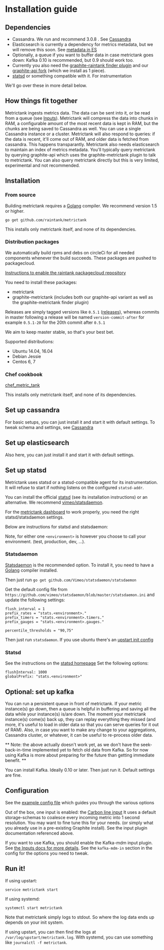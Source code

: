 # Installation guide

## Dependencies

* Cassandra. We run and recommend 3.0.8 . See [Cassandra](https://github.com/raintank/metrictank/blob/master/docs/cassandra.md)
* Elasticsearch is currently a dependency for metrics metadata, but we will remove this soon.  See [metadata in ES](https://github.com/raintank/metrictank/blob/master/docs/metadata.md#es)
* Optionally, a queue if you want to buffer data in case metrictank goes down: Kafka 0.10 is recommended, but 0.9 should work too.
* Currently you also need the [graphite-raintank finder plugin](https://github.com/raintank/graphite-metrictank) and our [graphite-api fork](https://github.com/raintank/graphite-api/) (which we install as 1 piece).
* [statsd](https://github.com/etsy/statsd) or something compatible with it.  For instrumentation

We'll go over these in more detail below.

## How things fit together

Metrictank ingests metrics data. The data can be sent into it, or be read from a queue (see [Inputs](https://github.com/raintank/metrictank/blob/master/docs/inputs.md)). Metrictank will compress the data into chunks in RAM, a configurable amount of the most recent data is kept in RAM, but the chunks are being saved to Cassandra as well. You can use a single Cassandra instance or a cluster. Metrictank will also respond to queries: if the data is recent, it'll come out of RAM, and older data is fetched from cassandra. This happens transparantly. Metrictank also needs elasticsearch to maintain an index of metrics metadata. You'll typically query metrictank by querying graphite-api which uses the graphite-metrictank plugin to talk to metrictank. You can also query metrictank directly but this is very limited, experimental and not recommended.


## Installation

### From source

Building metrictank requires a [Golang](https://golang.org/) compiler.
We recommend version 1.5 or higher.

```
go get github.com/raintank/metrictank
```

This installs only metrictank itself, and none of its dependencies.

### Distribution packages

We automatically build rpms and debs on circleCi for all needed components whenever the build succeeds. These packages are pushed to packagecloud.

[Instructions to enable the raintank packagecloud repository](https://packagecloud.io/raintank/raintank/install)

You need to install these packages:

* metrictank
* graphite-metrictank (includes both our graphite-api variant as well as the graphite-metrictank finder plugin)

Releases are simply tagged versions like `0.5.1` ([releases](https://github.com/raintank/metrictank/releases)), whereas commits in master following a release will be named `version-commit-after` for example `0.5.1-20` for the 20th commit after `0.5.1`

We aim to keep master stable, so that's your best bet.

Supported distributions:

* Ubuntu 14.04, 16.04
* Debian Jessie
* Centos 6, 7

### Chef cookbook

[chef_metric_tank](https://github.com/raintank/chef_metric_tank)

This installs only metrictank itself, and none of its dependencies.

## Set up cassandra

For basic setups, you can just install it and start it with default settings.
To tweak schema and settings, see [Cassandra](https://github.com/raintank/metrictank/blob/master/docs/cassandra.md)

## Set up elasticsearch

Also here, you can just install it and start it with default settings. 

## Set up statsd

Metrictank uses statsd or a statsd-compatible agent for its instrumentation.
It will refuse to start if nothing listens on the configured `statsd-addr`.

You can install the official [statsd](https://github.com/etsy/statsd) (see its installation instructions)
or an alternative. We recommend [vimeo/statsdaemon](https://github.com/vimeo/statsdaemon).

For the [metrictank dashboard](https://grafana.net/dashboards/279) to work properly, you need the right statsd/statsdaemon settings.

Below are instructions for statsd and statsdaemon:

Note, for either one `<environment>` is however you choose to call your environment. (test, production, dev, ...).

### Statsdaemon

[Statsdaemon](https://github.com/vimeo/statsdaemon) is the recommended option.
To install it, you need to have a [Golang](https://golang.org/) compiler installed.

Then just run `go get github.com/Vimeo/statsdaemon/statsdaemon`

Get the default config file from `https://github.com/vimeo/statsdaemon/blob/master/statsdaemon.ini`
and update the following settings:

```
flush_interval = 1
prefix_rates = "stats.<environment>."
prefix_timers = "stats.<environment>.timers."
prefix_gauges = "stats.<environment>.gauges."

percentile_thresholds = "90,75"
```

Then just run `statsdaemon`.  If you use ubuntu there's an [upstart init config](https://github.com/vimeo/statsdaemon/blob/master/upstart-init-statsdaemon.conf)

### Statsd

See the instructions on the [statsd homepage](https://github.com/etsy/statsd)
Set the following options:

```
flushInterval: 1000
globalPrefix: "stats.<environment>"
```

## Optional: set up kafka

You can run a persistent queue in front of metrictank.
If your metric instance(s) go down, then a queue is helpful in buffering and saving all the data while your instance(s) is/are down.
The moment your metrictank instance(s) come(s) back up, they can replay everything they missed (and more, it's useful to load in older data
so that you can serve queries for it out of RAM).
Also, in case you want to make any change to your aggregations, Cassandra cluster, or whatever, it can be useful to re-process older data.

** Note: the above actually doesn't work yet, as we don't have the seek-back-in-time implemented yet to fetch old data from Kafka.
So for now using Kafka is more about preparing for the future than getting immediate benefit. **

You can install Kafka. Ideally 0.10 or later.
Then just run it.  Default settings are fine.

## Configuration

See the [example config file](https://github.com/raintank/metrictank/blob/master/metrictank-sample.ini) which guides you through the various options

Out of the box, one input is enabled: the [Carbon line input](https://github.com/raintank/metrictank/blob/master/docs/inputs.md#carbon)
It uses a default storage-schemas to coalesce every incoming metric into 1 second resolution.  You may want to fine tune this for your needs.
(or simply what you already use in a pre-existing Graphite install).
See the input plugin documentation referenced above.

If you want to use Kafka, you should enable the Kafka-mdm input plugin.  See [the Inputs docs for more details](https://github.com/raintank/metrictank/blob/master/docs/inputs.md).
See the `kafka-mdm-in` section in the config for the options you need to tweak.

## Run it!

If using upstart:
```
service metrictank start
```

If using systemd:
```
systemctl start metrictank
```

Note that metrictank simply logs to stdout.  So where the log data ends up depends on your init system.

If using upstart, you can then find the logs at `/var/log/upstart/metrictank.log`.
With systemd, you can use something like `journalctl -f metrictank`.

